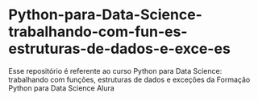 # Python-para-Data-Science-trabalhando-com-fun-es-estruturas-de-dados-e-exce-es
Esse repositório é referente ao curso Python para Data Science: trabalhando com funções, estruturas de dados e exceções da Formação Python para Data Science Alura
